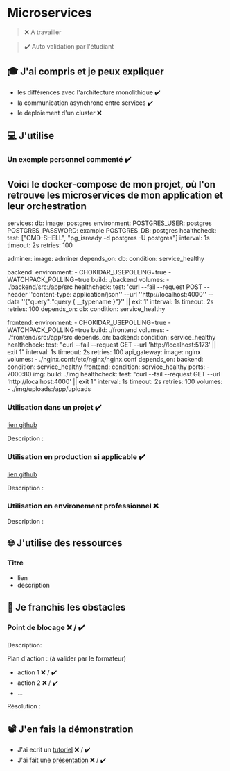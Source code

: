 # Microservices

> ❌ A travailler

> ✔️ Auto validation par l'étudiant

## 🎓 J'ai compris et je peux expliquer

- les différences avec l'architecture monolithique ✔️
- la communication asynchrone entre services ✔️
- le deploiement d'un cluster ❌ 


## 💻 J'utilise

### Un exemple personnel commenté  ✔️

## Voici le docker-compose de mon projet, où l'on retrouve les microservices de mon application et leur orchestration ##
services:
  db:
    image: postgres
    environment:
      POSTGRES_USER: postgres
      POSTGRES_PASSWORD: example
      POSTGRES_DB: postgres
    healthcheck:
      test: ["CMD-SHELL", "pg_isready -d postgres -U postgres"]
      interval: 1s
      timeout: 2s
      retries: 100

  adminer:
    image: adminer
    depends_on:
      db:
        condition: service_healthy

  backend:
    environment:
      - CHOKIDAR_USEPOLLING=true
      - WATCHPACK_POLLING=true 
    build: ./backend
    volumes:
      - ./backend/src:/app/src
    healthcheck:
      test: 'curl --fail --request POST --header ''content-type: application/json'' --url ''http://localhost:4000'' --data ''{"query":"query { __typename }"}'' || exit 1'
      interval: 1s
      timeout: 2s
      retries: 100
    depends_on:
      db:
        condition: service_healthy

  frontend:
    environment:
      - CHOKIDAR_USEPOLLING=true
      - WATCHPACK_POLLING=true 
    build: ./frontend
    volumes:
      - ./frontend/src:/app/src
    depends_on:
      backend:
        condition: service_healthy
    healthcheck:
      test: "curl --fail --request GET --url 'http://localhost:5173' || exit 1"
      interval: 1s
      timeout: 2s
      retries: 100
  api_gateway:
    image: nginx
    volumes:
      - ./nginx.conf:/etc/nginx/nginx.conf
    depends_on:
      backend:
        condition: service_healthy
      frontend:
        condition: service_healthy
    ports:
      - 7000:80
  img:
    build: ./img
    healthcheck:
      test: "curl --fail --request GET --url 'http://localhost:4000' || exit 1"
      interval: 1s
      timeout: 2s
      retries: 100
    volumes:
      - ./img/uploads:/app/uploads

### Utilisation dans un projet ✔️

[lien github](https://github.com/LucS0MA/APIrest)

Description :

### Utilisation en production si applicable ✔️

[lien github](https://github.com/LucS0MA/APIrest)

Description :

### Utilisation en environement professionnel ❌ 

Description :

## 🌐 J'utilise des ressources

### Titre

- lien
- description

## 🚧 Je franchis les obstacles

### Point de blocage ❌ / ✔️

Description:

Plan d'action : (à valider par le formateur)

- action 1 ❌ / ✔️
- action 2 ❌ / ✔️
- ...

Résolution :

## 📽️ J'en fais la démonstration

- J'ai ecrit un [tutoriel](...) ❌ / ✔️
- J'ai fait une [présentation](...) ❌ / ✔️

